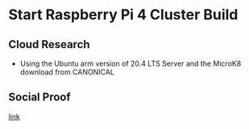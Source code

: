 <!-- This is a template you can use for quick progress days. It removes a lot of the steps we encourage you to share in the longer template 000-DAY-ARTICLE-LONG-TEMPLATE.MD-->

# Start Raspberry Pi 4 Cluster Build

## Cloud Research

- Using the Ubuntu arm version of 20.4 LTS Server and the MicroK8 download from CANONICAL

## Social Proof



[link](https://twitter.com/vAVF925/status/1331102634544132096)

